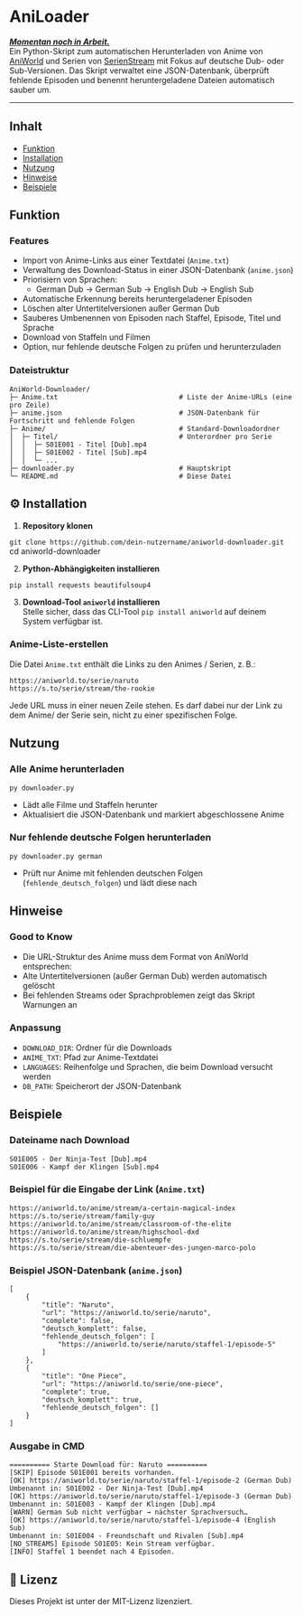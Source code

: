 # AniLoader
<ins> ***Momentan noch in Arbeit.*** </ins> </br>
Ein Python-Skript zum automatischen Herunterladen von Anime von [AniWorld](https://aniworld.to/) und Serien von [SerienStream](https://s.to/) mit Fokus auf deutsche Dub- oder Sub-Versionen. Das Skript verwaltet eine JSON-Datenbank, überprüft fehlende Episoden und benennt heruntergeladene Dateien automatisch sauber um.

---
## Inhalt
- [Funktion](#Funktion)
- [Installation](#Installation)
- [Nutzung](#Nutzung)
- [Hinweise](#Hinweise)  
- [Beispiele](#Beispiele)



## Funktion
### Features

- Import von Anime-Links aus einer Textdatei (`Anime.txt`)
- Verwaltung des Download-Status in einer JSON-Datenbank (`anime.json`)
- Priorisiern von Sprachen:
  - German Dub
  -> German Sub
  -> English Dub
  -> English Sub
- Automatische Erkennung bereits heruntergeladener Episoden
- Löschen alter Untertitelversionen außer German Dub
- Sauberes Umbenennen von Episoden nach Staffel, Episode, Titel und Sprache
- Download von Staffeln und Filmen
- Option, nur fehlende deutsche Folgen zu prüfen und herunterzuladen



### Dateistruktur
```
AniWorld-Downloader/
├─ Anime.txt                              # Liste der Anime-URLs (eine pro Zeile)
├─ anime.json                             # JSON-Datenbank für Fortschritt und fehlende Folgen
├─ Anime/                                 # Standard-Downloadordner
│  ├─ Titel/                              # Unterordner pro Serie
│  │  ├─ S01E001 - Titel [Dub].mp4
│  │  ├─ S01E002 - Titel [Sub].mp4
│  │  └─ ...
├─ downloader.py                          # Hauptskript
└─ README.md                              # Diese Datei
```


## ⚙️ Installation

1. **Repository klonen**

`git clone https://github.com/dein-nutzername/aniworld-downloader.git`
cd aniworld-downloader

2. **Python-Abhängigkeiten installieren**

```pip install requests beautifulsoup4```

3. **Download-Tool `aniworld` installieren**  
Stelle sicher, dass das CLI-Tool `pip install aniworld` auf deinem System verfügbar ist.


### Anime-Liste-erstellen

Die Datei `Anime.txt` enthält die Links zu den Animes / Serien, z. B.:
```
https://aniworld.to/serie/naruto
https://s.to/serie/stream/the-rookie
```
Jede URL muss in einer neuen Zeile stehen. Es darf dabei nur der Link zu dem Anime/ der Serie sein, nicht zu einer spezifischen Folge.


## Nutzung

### Alle Anime herunterladen

```py downloader.py```

- Lädt alle Filme und Staffeln herunter
- Aktualisiert die JSON-Datenbank und markiert abgeschlossene Anime

### Nur fehlende deutsche Folgen herunterladen

```py downloader.py german```

- Prüft nur Anime mit fehlenden deutschen Folgen (`fehlende_deutsch_folgen`) und lädt diese nach

## Hinweise
### Good to Know
- Die URL-Struktur des Anime muss dem Format von AniWorld entsprechen:
- Alte Untertitelversionen (außer German Dub) werden automatisch gelöscht
- Bei fehlenden Streams oder Sprachproblemen zeigt das Skript Warnungen an

### Anpassung

- `DOWNLOAD_DIR`: Ordner für die Downloads
- `ANIME_TXT`: Pfad zur Anime-Textdatei
- `LANGUAGES`: Reihenfolge und Sprachen, die beim Download versucht werden
- `DB_PATH`: Speicherort der JSON-Datenbank

## Beispiele

### Dateiname nach Download
```
S01E005 - Der Ninja-Test [Dub].mp4
S01E006 - Kampf der Klingen [Sub].mp4
```

### Beispiel für die Eingabe der Link  (`Anime.txt`)
```
https://aniworld.to/anime/stream/a-certain-magical-index
https://s.to/serie/stream/family-guy
https://aniworld.to/anime/stream/classroom-of-the-elite
https://aniworld.to/anime/stream/highschool-dxd
https://s.to/serie/stream/die-schluempfe
https://s.to/serie/stream/die-abenteuer-des-jungen-marco-polo
```

### Beispiel JSON-Datenbank (`anime.json`)
```
[
    {
        "title": "Naruto",
        "url": "https://aniworld.to/serie/naruto",
        "complete": false,
        "deutsch_komplett": false,
        "fehlende_deutsch_folgen": [
            "https://aniworld.to/serie/naruto/staffel-1/episode-5"
        ]
    },
    {
        "title": "One Piece",
        "url": "https://aniworld.to/serie/one-piece",
        "complete": true,
        "deutsch_komplett": true,
        "fehlende_deutsch_folgen": []
    }
]
```

### Ausgabe in CMD 
```
========== Starte Download für: Naruto ==========
[SKIP] Episode S01E001 bereits vorhanden.
[OK] https://aniworld.to/serie/naruto/staffel-1/episode-2 (German Dub)
Umbenannt in: S01E002 - Der Ninja-Test [Dub].mp4
[OK] https://aniworld.to/serie/naruto/staffel-1/episode-3 (German Dub)
Umbenannt in: S01E003 - Kampf der Klingen [Dub].mp4
[WARN] German Sub nicht verfügbar → nächster Sprachversuch…
[OK] https://aniworld.to/serie/naruto/staffel-1/episode-4 (English Sub)
Umbenannt in: S01E004 - Freundschaft und Rivalen [Sub].mp4
[NO_STREAMS] Episode S01E05: Kein Stream verfügbar.
[INFO] Staffel 1 beendet nach 4 Episoden.
```

## 📌 Lizenz

Dieses Projekt ist unter der MIT-Lizenz lizenziert.
